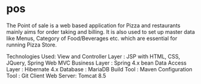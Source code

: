 # pos

The Point of sale is a web based application for Pizza and restaurants mainly
aims for order taking and billing. It is also used to set up master data like Menus, Category of
Food/Beverages etc. which are essential for running Pizza Store.

Technologies Used:
View and Controller Layer : JSP with HTML, CSS, JQuery, Spring Web MVC
Business Layer : Spring 4.x bean
Data Access Layer : Hibernate 4.x
Database : MariaDB
Build Tool : Maven Configuration
Tool : Git Client
Web Server: Tomcat 8.5
